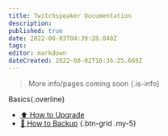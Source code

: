 ```yaml
---
title: Twitchspeaker Documentation
description: 
published: true
date: 2022-08-03T04:39:28.048Z
tags: 
editor: markdown
dateCreated: 2022-08-02T16:36:25.669Z
---
```


> More info/pages coming soon
{.is-info}

Basics{.overline}
- [⬆️ How to Upgrade](/en/TwitchSpeaker/Update)
- [💾 How to Backup](/en/TwitchSpeaker/Backup)
{.btn-grid .my-5}